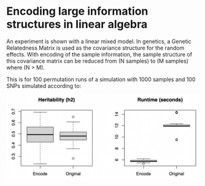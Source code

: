 # Encoding large information structures in linear algebra

An experiment is shown with a linear mixed model. In genetics, a Genetic Relatedness Matrix is used as the covariance structure for the random effects. With encoding of the sample information, the sample structure of this covariance matrix can be reduced from (N samples) to (M samples) where (N > M).

This is for 100 permutation runs of a simulation with 1000 samples and 100 SNPs simulated according to:


![alt text](https://raw.githubusercontent.com/AskExplain/encoding_information/alpha_test_v2022.1/figures/encoded_vs_original_mixed_model.png)
